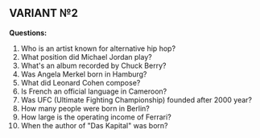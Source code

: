 ## VARIANT №2

**Questions:**

1. Who is an artist known for alternative hip hop?
2. What position did Michael Jordan play?
3. What's an album recorded by Chuck Berry?
4. Was Angela Merkel born in Hamburg?
5. What did Leonard Cohen compose?
6. Is French an official language in Cameroon?
7. Was UFC (Ultimate Fighting Championship) founded after 2000 year?
8. How many people were born in Berlin?
9. How large is the operating income of Ferrari?
10. When the author of "Das Kapital" was born?
